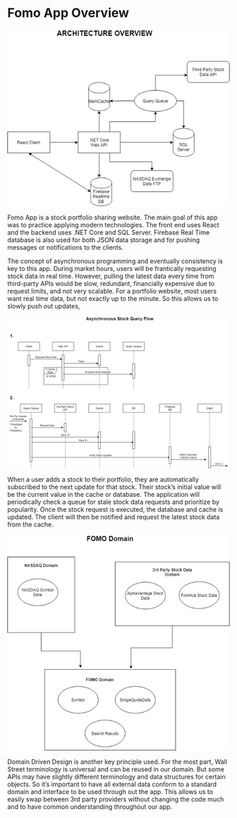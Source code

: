 # **Fomo App Overview**

![ ](https://github.com/GaryHuang501/Fomo/blob/master/FomoAPI/Docs/Fomo%20Architecure%201.drawio.png)


Fomo App is a stock portfolio sharing website. The main goal of this app was to practice applying modern technologies. The front end uses React and the backend uses .NET Core and SQL Server. Firebase Real Time database is also used for both JSON data storage and for pushing messages or notifications to the clients.

The concept of asynchronous programming and eventually consistency is key to this app. During market hours, users will be frantically requesting stock data in real time. However, pulling the latest data every time from third-party APIs would be slow, redundant, financially expensive due to request limits, and not very scalable. For a portfolio website, most users want real time data, but not exactly up to the minute. So this allows us to slowly push out updates,

![ ](https://github.com/GaryHuang501/Fomo/blob/master/FomoAPI/Docs/Asynchronous%20Stock%20Query%20Flow.drawio.png)


When a user adds a stock to their portfolio, they are automatically subscribed to the next update for that stock. Their stock’s initial value will be the current value in the cache or database. The application will periodically check a queue for stale stock data requests and prioritize by popularity. Once the stock request is executed, the database and cache is updated. The client will then be notified and request the latest stock data from the cache.

![ ](https://github.com/GaryHuang501/Fomo/blob/master/FomoAPI/Docs/Domain.drawio.png)


Domain Driven Design is another key principle used. For the most part, Wall Street terminology is universal and can be reused in our domain. But some APIs may have slightly different terminology and data structures for certain objects. So it’s important to have all external data conform to a standard domain and interface to be used through out the app. This allows us to easily swap between 3rd party providers without changing the code much and to have common understanding throughout our app.


